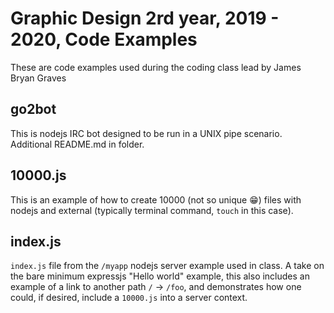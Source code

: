 # Graphic Design 2rd year, 2019 - 2020, Code Examples

These are code examples used during the coding class lead by James Bryan Graves

## go2bot

This is nodejs IRC bot designed to be run in a UNIX pipe scenario.  Additional README.md in folder.

## 10000.js

This is an example of how to create 10000 (not so unique 😁) files with nodejs and external (typically terminal command, `touch` in this case).

## index.js

`index.js` file from the `/myapp` nodejs server example used in class.  A take on the bare minimum expressjs "Hello world" example, this also includes an example of a link to another path `/` -> `/foo`, and demonstrates how one could, if desired, include a `10000.js` into a server context.

